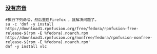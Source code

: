 ### [没有声音](https://www.cnblogs.com/longwaytogo/p/5610002.html)

    #执行下列命令，然后重启Firefox ，就解决问题了。
    su -c 'dnf -y install http://download1.rpmfusion.org/free/fedora/rpmfusion-free-release-$(rpm -E %fedora).noarch.rpm http://download1.rpmfusion.org/nonfree/fedora/rpmfusion-nonfree-release-$(rpm -E %fedora).noarch.rpm'
    dnf -y install vlc
    